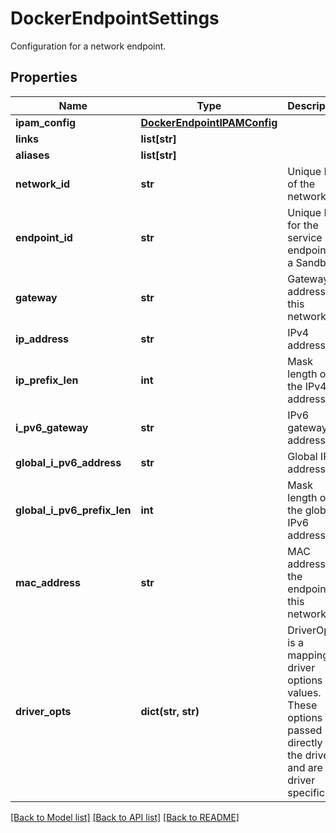 # DockerEndpointSettings

Configuration for a network endpoint.
## Properties
Name | Type | Description | Notes
------------ | ------------- | ------------- | -------------
**ipam_config** | [**DockerEndpointIPAMConfig**](DockerEndpointIPAMConfig.md) |  | [optional] 
**links** | **list[str]** |  | [optional] 
**aliases** | **list[str]** |  | [optional] 
**network_id** | **str** | Unique ID of the network.  | [optional] 
**endpoint_id** | **str** | Unique ID for the service endpoint in a Sandbox.  | [optional] 
**gateway** | **str** | Gateway address for this network.  | [optional] 
**ip_address** | **str** | IPv4 address.  | [optional] 
**ip_prefix_len** | **int** | Mask length of the IPv4 address.  | [optional] 
**i_pv6_gateway** | **str** | IPv6 gateway address.  | [optional] 
**global_i_pv6_address** | **str** | Global IPv6 address.  | [optional] 
**global_i_pv6_prefix_len** | **int** | Mask length of the global IPv6 address.  | [optional] 
**mac_address** | **str** | MAC address for the endpoint on this network.  | [optional] 
**driver_opts** | **dict(str, str)** | DriverOpts is a mapping of driver options and values. These options are passed directly to the driver and are driver specific.  | [optional] 

[[Back to Model list]](../README.md#documentation-for-models) [[Back to API list]](../README.md#documentation-for-api-endpoints) [[Back to README]](../README.md)


